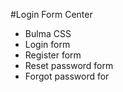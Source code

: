 #Login Form Center

* Bulma CSS
* Login form
* Register form
* Reset password form
* Forgot password for